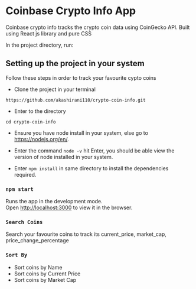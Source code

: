 # Coinbase Crypto Info App
Coinbase crypto info tracks the crypto coin data using CoinGecko API.
Built using React js library and pure CSS

In the project directory, run:

## Setting up the project in your system
Follow these steps in order to track your favourite cypto coins
* Clone the project in your terminal

`https://github.com/akashirani110/crypto-coin-info.git`

* Enter to the directory

`cd crypto-coin-info`



* Ensure you have node install in your system, else go to https://nodejs.org/en/. 

* Enter the command `node -v` hit Enter, you should be able view the version of node installed in your system.
* Enter `npm install` in same directory to install the dependencies required. 

### `npm start`

Runs the app in the development mode.\
Open [http://localhost:3000](http://localhost:3000) to view it in the browser.

### `Search Coins`

Search your favourite coins to track its current_price, market_cap, price_change_percentage

### `Sort By`

* Sort coins by Name
* Sort coins by Current Price
* Sort coins by Market Cap
